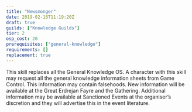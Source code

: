 ```yaml
---
title: "Newsmonger"
date: 2019-02-16T11:19:20Z
draft: true
guilds: ["Knowledge Guilds"]
tier: 2
osp_cost: 20
prerequisites: ["general-knowledge"]
requirements: []
replacement: true
---
```

This skill replaces all the General Knowledge <X> OS. A character with this skill may request all the general knowledge information sheets from Game Control. This information may contain falsehoods. New information will be available at the Great Erdrejan Fayre and the Gathering. Additional information may be available at Sanctioned Events at the organiser’s discretion and they will advertise this in the event literature.